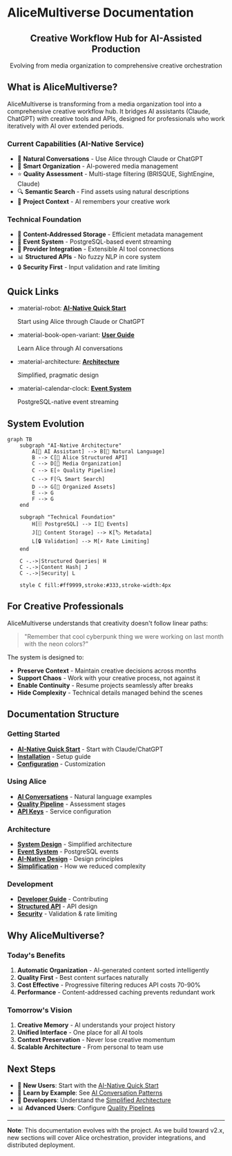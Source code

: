 # AliceMultiverse Documentation

<div align="center">
<h2>Creative Workflow Hub for AI-Assisted Production</h2>
<p>Evolving from media organization to comprehensive creative orchestration</p>
</div>

## What is AliceMultiverse?

AliceMultiverse is transforming from a media organization tool into a comprehensive creative workflow hub. It bridges AI assistants (Claude, ChatGPT) with creative tools and APIs, designed for professionals who work iteratively with AI over extended periods.

### Current Capabilities (AI-Native Service)
- 🤖 **Natural Conversations** - Use Alice through Claude or ChatGPT
- 📁 **Smart Organization** - AI-powered media management
- ⭐ **Quality Assessment** - Multi-stage filtering (BRISQUE, SightEngine, Claude)
- 🔍 **Semantic Search** - Find assets using natural descriptions
- 🎨 **Project Context** - AI remembers your creative work

### Technical Foundation
- 💾 **Content-Addressed Storage** - Efficient metadata management
- 🔄 **Event System** - PostgreSQL-based event streaming
- 🚀 **Provider Integration** - Extensible AI tool connections
- 📊 **Structured APIs** - No fuzzy NLP in core system
- 🔒 **Security First** - Input validation and rate limiting

## Quick Links

<div class="grid cards" markdown>

- :material-robot: **[AI-Native Quick Start](getting-started/quickstart-ai.md)**
    
    Start using Alice through Claude or ChatGPT

- :material-book-open-variant: **[User Guide](user-guide/index.md)**
    
    Learn Alice through AI conversations

- :material-architecture: **[Architecture](architecture/index.md)**
    
    Simplified, pragmatic design

- :material-calendar-clock: **[Event System](architecture/event-driven-architecture.md)**
    
    PostgreSQL-native event streaming

</div>

## System Evolution

```mermaid
graph TB
    subgraph "AI-Native Architecture"
        A[🤖 AI Assistant] --> B[💬 Natural Language]
        B --> C[🎨 Alice Structured API]
        C --> D[📁 Media Organization]
        C --> E[⭐ Quality Pipeline]
        C --> F[🔍 Smart Search]
        D --> G[📂 Organized Assets]
        E --> G
        F --> G
    end
    
    subgraph "Technical Foundation"
        H[🗄️ PostgreSQL] --> I[📨 Events]
        J[💾 Content Storage] --> K[🏷️ Metadata]
        L[🔒 Validation] --> M[⚡ Rate Limiting]
    end
    
    C -.->|Structured Queries| H
    C -.->|Content Hash| J
    C -.->|Security| L
    
    style C fill:#ff9999,stroke:#333,stroke-width:4px
```

## For Creative Professionals

AliceMultiverse understands that creativity doesn't follow linear paths:

> "Remember that cool cyberpunk thing we were working on last month with the neon colors?"

The system is designed to:
- **Preserve Context** - Maintain creative decisions across months
- **Support Chaos** - Work with your creative process, not against it
- **Enable Continuity** - Resume projects seamlessly after breaks
- **Hide Complexity** - Technical details managed behind the scenes

## Documentation Structure

### Getting Started
- **[AI-Native Quick Start](getting-started/quickstart-ai.md)** - Start with Claude/ChatGPT
- **[Installation](getting-started/installation.md)** - Setup guide
- **[Configuration](getting-started/configuration.md)** - Customization

### Using Alice
- **[AI Conversations](user-guide/ai-conversations.md)** - Natural language examples
- **[Quality Pipeline](user-guide/pipeline-examples.md)** - Assessment stages
- **[API Keys](user-guide/api-keys.md)** - Service configuration

### Architecture
- **[System Design](architecture/index.md)** - Simplified architecture
- **[Event System](architecture/event-driven-architecture.md)** - PostgreSQL events
- **[AI-Native Design](architecture/ai-native-vision.md)** - Design principles
- **[Simplification](architecture/simplification-plan.md)** - How we reduced complexity

### Development
- **[Developer Guide](developer/development.md)** - Contributing
- **[Structured API](developer/search-api-specification.md)** - API design
- **[Security](architecture/adr/ADR-005-code-quality-security-tooling.md)** - Validation & rate limiting

## Why AliceMultiverse?

### Today's Benefits
1. **Automatic Organization** - AI-generated content sorted intelligently
2. **Quality First** - Best content surfaces naturally
3. **Cost Effective** - Progressive filtering reduces API costs 70-90%
4. **Performance** - Content-addressed caching prevents redundant work

### Tomorrow's Vision
1. **Creative Memory** - AI understands your project history
2. **Unified Interface** - One place for all AI tools
3. **Context Preservation** - Never lose creative momentum
4. **Scalable Architecture** - From personal to team use

## Next Steps

- 🤖 **New Users**: Start with the [AI-Native Quick Start](getting-started/quickstart-ai.md)
- 💬 **Learn by Example**: See [AI Conversation Patterns](user-guide/ai-conversations.md)
- 🔧 **Developers**: Understand the [Simplified Architecture](architecture/simplification-plan.md)
- 📊 **Advanced Users**: Configure [Quality Pipelines](user-guide/pipeline-examples.md)

---

**Note**: This documentation evolves with the project. As we build toward v2.x, new sections will cover Alice orchestration, provider integrations, and distributed deployment.